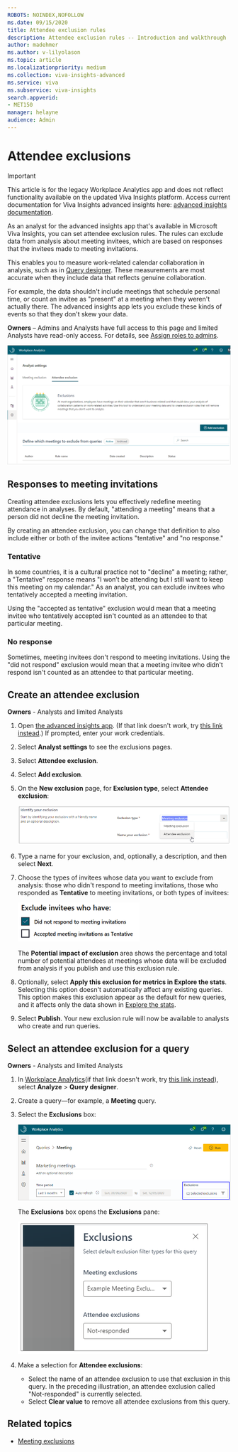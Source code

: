 ```yaml
---
ROBOTS: NOINDEX,NOFOLLOW
ms.date: 09/15/2020
title: Attendee exclusion rules 
description: Attendee exclusion rules -- Introduction and walkthrough   
author: madehmer
ms.author: v-lilyolason
ms.topic: article
ms.localizationpriority: medium 
ms.collection: viva-insights-advanced 
ms.service: viva 
ms.subservice: viva-insights 
search.appverid: 
- MET150 
manager: helayne
audience: Admin
---
```


# Attendee exclusions


>[!Important]
>This article is for the legacy Workplace Analytics app and does not reflect functionality available on the updated Viva Insights platform. Access current documentation for Viva Insights advanced insights here: [advanced insights documentation](../advanced/introduction-to-advanced-insights.md).

As an analyst for the advanced insights app that's available in Microsoft Viva Insights, you can set attendee exclusion rules. The rules can exclude data from analysis about meeting invitees, which are based on responses that the invitees made to meeting invitations.

This enables you to measure work-related calendar collaboration in analysis, such as in [Query designer](/viva/insights/tutorials/query-basics?toc=/viva/insights/use/toc.json&bc=/viva/insights/breadcrumb/toc.json). These measurements are most accurate when they include data that reflects genuine collaboration.

For example, the data shouldn't include meetings that schedule personal time, or count an invitee as "present" at a meeting when they weren't actually there. The advanced insights app lets you exclude these kinds of events so that they don't skew your data.

**Owners** – Admins and Analysts have full access to this page and limited Analysts have read-only access. For details, see [Assign roles to admins](/viva/insights/setup/assign-roles-to-wpa-admins?toc=/viva/insights/use/toc.json&bc=/viva/insights/breadcrumb/toc.json).

![Attendee exclusions](../images/wpa/tutorials/attendee-exclusions.png)

## Responses to meeting invitations

Creating attendee exclusions lets you effectively redefine meeting attendance in analyses. By default, "attending a meeting" means that a person did not decline the meeting invitation.

By creating an attendee exclusion, you can change that definition to also include either or both of the invitee actions "tentative" and "no response."

### Tentative

In some countries, it is a cultural practice not to "decline" a meeting; rather, a "Tentative" response means "I won’t be attending but I still want to keep this meeting on my calendar." As an analyst, you can exclude invitees who tentatively accepted a meeting invitation.

Using the "accepted as tentative" exclusion would mean that a meeting invitee who tentatively accepted isn't counted as an attendee to that particular meeting.

### No response

Sometimes, meeting invitees don't respond to meeting invitations. Using the "did not respond" exclusion would mean that a meeting invitee who didn't respond isn't counted as an attendee to that particular meeting.

## Create an attendee exclusion

**Owners** - Analysts and limited Analysts

1. Open [the advanced insights app](https://workplaceanalytics.office.com/). (If that link doesn't work, try [this link instead](https://workplaceanalytics-eu.office.com/).) If prompted, enter your work credentials.

2. Select **Analyst settings** to see the exclusions pages.
3. Select **Attendee exclusion**.
4. Select **Add exclusion**.
5. On the **New exclusion** page, for **Exclusion type**, select **Attendee exclusion**:

   ![Meeting response options.](../images/wpa/tutorials/select-attendee-exclusion.png)

6. Type a name for your exclusion, and, optionally, a description, and then select **Next**.
7. Choose the types of invitees whose data you want to exclude from analysis: those who didn't respond to meeting invitations, those who responded as **Tentative** to meeting invitations, or both types of invitees:

   ![Exclude these invitees.](../images/wpa/tutorials/exclude-invitees-who-have-70.png)

   The **Potential impact of exclusion** area shows the percentage and total number of potential attendees at meetings whose data will be excluded from analysis if you publish and use this exclusion rule.

8. Optionally, select **Apply this exclusion for metrics in Explore the stats**. Selecting this option doesn't automatically affect any existing queries. This option makes this exclusion appear as the default for new queries, and it affects only the data shown in [Explore the stats](/viva/insights/use/explore-intro?toc=/viva/insights/use/toc.json&bc=/viva/insights/breadcrumb/toc.json).
9. Select **Publish**. Your new exclusion rule will now be available to analysts who create and run queries.

## Select an attendee exclusion for a query

**Owners** - Analysts and limited Analysts

1. In [Workplace  Analytics](https://workplaceanalytics.office.com/)(if that link doesn't work, try [this link instead](https://workplaceanalytics-eu.office.com/)), select **Analyze** > **Query designer**.
2. Create a query—for example, a **Meeting** query.
3. Select the **Exclusions** box:

   ![Exclusions box.](../images/wpa/tutorials/meeting-exclusions.png)

   The **Exclusions** box opens the **Exclusions** pane:

   ![Exclusions pane.](../images/wpa/tutorials/exclusions-pane.png)

4. Make a selection for **Attendee exclusions**:

   * Select the name of an attendee exclusion to use that exclusion in this query. In the preceding illustration, an attendee exclusion called "Not-responded" is currently selected. 
   * Select **Clear value** to remove all attendee exclusions from this query. 

## Related topics

* [Meeting exclusions](/viva/insights/tutorials/meeting-exclusions-intro?toc=/viva/insights/use/toc.json&bc=/viva/insights/breadcrumb/toc.json)

